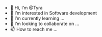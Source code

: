 - 👋 Hi, I’m @Tyra
- 👀 I’m interested in Software development
- 🌱 I’m currently learning ...
- 💞️ I’m looking to collaborate on ...
- 📫 How to reach me ...

<!---
misstj555/misstj555 is a ✨ special ✨ repository because its `README.md` (this file) appears on your GitHub profile.
You can click the Preview link to take a look at your changes.
--->
